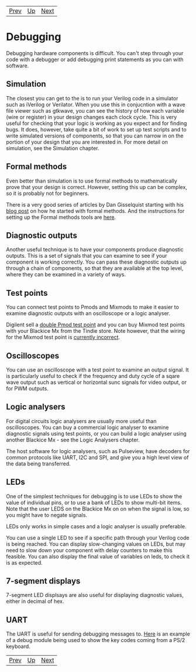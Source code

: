 |                        |                        |                        |
|------------------------|------------------------|------------------------|
|[Prev](../Soft_Processors/Soft_Processors.html)|[Up](..) |[Next](../Simulation/Simulation.html)|

# Debugging

Debugging hardware components is difficult. You can't step through your code with a debugger or add debugging print statements as you can with software.

## Simulation

The closest you can get to the is to run your Verilog code in a simulator such as iVerilog or Verilator. When you use this in conjucntion with a wave file viewer such as gtkwave, you can see the history of how each variable (wire or register) in your design changes each clock cycle. This is very useful for checking that your logic is working as you expect and for finding bugs. It does, however, take quite a bit of work to set up test scripts and to write simulated versions of components, so that you can narrow in on the portion of your design that you are interested in. For more detail on simulation, see the Simulation chapter.

## Formal methods

Even better than simulation is to use formal methods to mathematically prove that your design is correct. However, setting this up can be complex, so it is probably not for beginners. 

There is a very good series of articles by Dan Gisselquist starting with his [blog post](https://zipcpu.com/blog/2017/10/19/formal-intro.html) on how he started with formal methods. And the instructions for setting up the Formal methods tools are [here](https://symbiyosys.readthedocs.io/en/latest/quickstart.html).

## Diagnostic outputs

Another useful technique is to have your components produce diagnostic outputs. This is a set of signals that you can examine to see if your component is working correctly. You can pass these diagnostic outputs up through a chain of components, so that they are available at the top level, where they can be examined in a variety of ways.

## Test points

You can connect test points to Pmods and Mixmods to make it easier to examine diagnostic outputs with an oscilloscope or a logic analyser.

Digilent sell a [double Pmod test point](https://store.digilentinc.com/pmod-tph2-12-pin-test-point-header/) and you can buy Mixmod test points with your Blackice Mx from the Tindie store. Note however, that the wiring for the Mixmod test point is [currently incorrect](https://forum.mystorm.uk/t/test-mixmod-pinout/620).

## Oscilloscopes

You can use an oscilloscope with a test point to examine an output signal. It is particularly useful to check if the frequency and duty cycle of a sqare wave output such as vertical or horizontal sunc signals for video output, or for PWM outputs.

## Logic analysers

For digital circuits logic analysers are usually more useful than oscilloscopes. You can buy a commercial logic analyser to examine diagnostic signals using test points, or you can build a logic analyser using another Blackice Mx - see the Logic Analysers chapter.

The host software for logic analysers, such as Pulseview, have decoders for common protocols like UART, I2C and SPI, and give you a high level view of the data being transferred.

## LEDs

One of the simplest techniques for debugging is to use LEDs to show the value of individual pins, or to use a bank of LEDs to show multi-bit items. Note that the user LEDS on the Blackice Mx on on when the signal is low, so you might have to negate signals.

LEDs only works in simple cases and a logic analyser is usually preferable.

You can use a single LED to see if a specific path through your Verilog code is being reached. You can display slow-changing values on LEDs, but may need to slow down your component with delay counters to make this feasible. You can also display the final value of variables on leds, to check it is as expected.

## 7-segment displays

7-segment LED displsays are also useful for displaying diagnostic values, either in decimal of hex.

## UART 

The UART is useful for sending debugging messages to. [Here][] is an example of a debug module being used to show the key codes coming from a PS/2 keyboard.

[Here]:									https://github.com/lawrie/blackicemxbook/tree/master/examples/input/ps2

|                        |                        |                        |
|------------------------|------------------------|------------------------|
|[Prev](../Soft_Processors/Soft_Processors.html)|[Up](..) |[Next](../Simulation/Simulation.html)|
